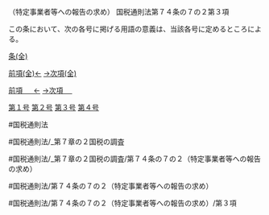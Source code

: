 （特定事業者等への報告の求め）
国税通則法第７４条の７の２第３項

この条において、次の各号に掲げる用語の意義は、当該各号に定めるところによる。

[条(全)](国税通則法＿＿＿＿＿第７４条の７の２_.md)

[前項(全)←](国税通則法＿＿＿＿＿第７４条の７の２第２項_.md)    [→次項(全)](国税通則法＿＿＿＿＿第７４条の７の２第４項_.md)

[前項 　 ←](国税通則法＿＿＿＿＿第７４条の７の２第２項.md)    [→次項 　 ](国税通則法＿＿＿＿＿第７４条の７の２第４項.md)

[第１号](国税通則法＿＿＿＿＿第７４条の７の２第３項第１号.md)  [第２号](国税通則法＿＿＿＿＿第７４条の７の２第３項第２号.md)  [第３号](国税通則法＿＿＿＿＿第７４条の７の２第３項第３号.md)  [第４号](国税通則法＿＿＿＿＿第７４条の７の２第３項第４号.md)  

#国税通則法

#国税通則法/_第７章の２国税の調査

#国税通則法/_第７章の２国税の調査/第７４条の７の２（特定事業者等への報告の求め）

#国税通則法/第７４条の７の２（特定事業者等への報告の求め）

#国税通則法/第７４条の７の２（特定事業者等への報告の求め）/第３項


